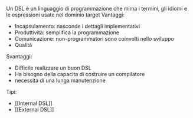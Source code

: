 Un DSL è un linguaggio di programmazione che mima i termini, gli idiomi e le espressioni usate nel dominio target
Vantaggi:
- Incapsulamento: nasconde i dettagli implementativi
- Produttività: semplifica la programmazione
- Comunicazione: non-programmatori sono coinvolti nello sviluppo
- Qualità

Svantaggi:
- Difficile realizzare un buon DSL
- Ha bisogno della capacita di costruire un compilatore
- necessita di una lunga manutenzione

Tipi:
- [[Internal DSL]]
- [[External DSL]]